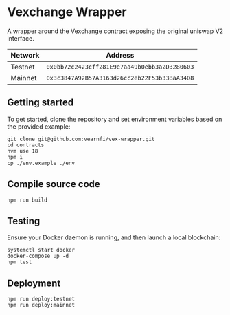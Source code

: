 # Vexchange Wrapper

A wrapper around the Vexchange contract exposing the original uniswap V2 interface.

| Network  | Address                                    |
|----------|--------------------------------------------|
| Testnet  | `0x0bb72c2423cff281E9e7aa49b0ebb3a2D3280603` |
| Mainnet  | `0x3c3847A92B57A3163d26cc2eb22F53b33BaA34D8` |


## Getting started

To get started, clone the repository and set environment variables based on the provided example:

```
git clone git@github.com:vearnfi/vex-wrapper.git
cd contracts
nvm use 18
npm i
cp ./env.example ./env
```

## Compile source code

```
npm run build
```

## Testing

Ensure your Docker daemon is running, and then launch a local blockchain:

```
systemctl start docker
docker-compose up -d
npm test
```

## Deployment

```
npm run deploy:testnet
npm run deploy:mainnet
```
